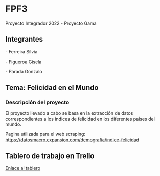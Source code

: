 <h1>FPF3</h1>

Proyecto Integrador 2022 - Proyecto Gama

<h2>Integrantes</h2>

<p>- Ferreira Silvia</p>
<p>- Figueroa Gisela</p>
<p>- Parada Gonzalo</p>



<h2>Tema: Felicidad en el Mundo</h2>

<h3>Descripción del proyecto</h2>

El proyecto llevado a cabo se basa en la extracción de datos correspondientes a los índices de felicidad en los diferentes países del mundo.


Pagina utilizada para el web scraping: https://datosmacro.expansion.com/demografia/indice-felicidad


<h2>Tablero de trabajo en Trello</h2>

<a href="https://trello.com/b/AIyzyE4v/proyecto-integrador">
Enlace al tablero
</a>
